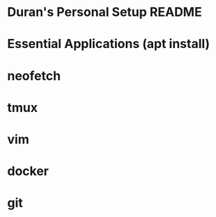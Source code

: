 # Duran's Personal Setup README



# Essential Applications (apt install)
# neofetch
# tmux
# vim
# docker
# git

